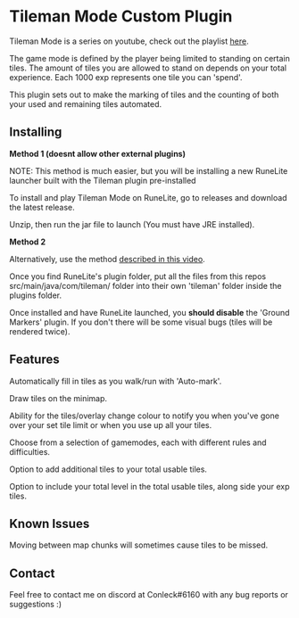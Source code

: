 # Tileman Mode Custom Plugin 
Tileman Mode is a series on youtube, check out the playlist <a href="https://www.youtube.com/playlist?list=PLLNTajexsGYaw5pcyLOMyrW6w8_IMDG90">here</a>.

The game mode is defined by the player being limited to standing on certain tiles. The amount of tiles you are allowed to stand on depends on your total experience. Each 1000 exp represents one tile you can 'spend'. 

This plugin sets out to make the marking of tiles and the counting of both your used and remaining tiles automated.

## Installing 

<b>Method 1 (doesnt allow other external plugins)</b>

NOTE: This method is much easier, but you will be installing a new RuneLite launcher built with the Tileman plugin pre-installed

To install and play Tileman Mode on RuneLite, go to releases and download the latest release.

Unzip, then run the jar file to launch (You must have JRE installed).


<b>Method 2</b>

Alternatively, use the method <a href="https://www.youtube.com/watch?v=-eTTrlFoKPc&">described in this video</a>.

Once you find RuneLite's plugin folder, put all the files from this repos src/main/java/com/tileman/ folder into their own 'tileman' folder inside the plugins folder.

Once installed and have RuneLite launched, you <b>should disable</b> the 'Ground Markers' plugin. If you don't there will be some visual bugs (tiles will be rendered twice).

## Features
Automatically fill in tiles as you walk/run with 'Auto-mark'.

Draw tiles on the minimap.

Ability for the tiles/overlay change colour to notify you when you've gone over your set tile limit or when you use up all your tiles.

Choose from a selection of gamemodes, each with different rules and difficulties.

Option to add additional tiles to your total usable tiles.

Option to include your total level in the total usable tiles, along side your exp tiles. 

## Known Issues
Moving between map chunks will sometimes cause tiles to be missed.

## Contact
Feel free to contact me on discord at Conleck#6160 with any bug reports or suggestions :) 
